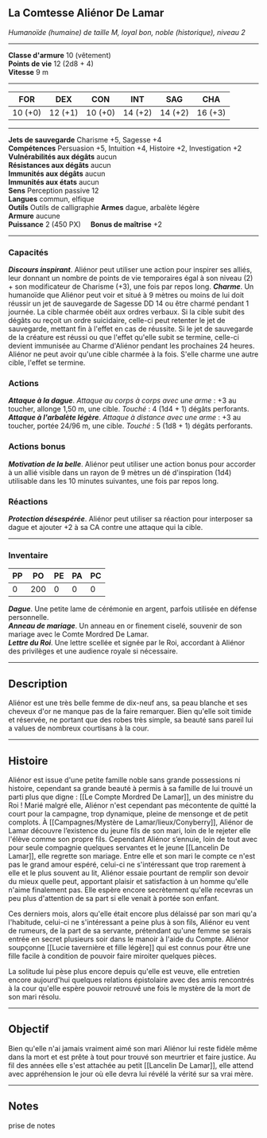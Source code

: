 ## La Comtesse Aliénor De Lamar
*Humanoïde (humaine) de taille M, loyal bon, noble (historique), niveau 2*
___
**Classe d'armure** 10 (vêtement)  
**Points de vie** 12 (2d8 + 4)  
**Vitesse** 9 m

---

| FOR     | DEX     | CON     | INT     | SAG     | CHA     |
| ------- | ------- | ------- | ------- | ------- | ------- |
| 10 (+0) | 12 (+1) | 10 (+0) | 14 (+2) | 14 (+2) | 16 (+3) |

---

**Jets de sauvegarde** Charisme +5, Sagesse +4  
**Compétences** Persuasion +5, Intuition +4, Histoire +2, Investigation +2  
**Vulnérabilités aux dégâts** aucun  
**Résistances aux dégâts** aucun  
**Immunités aux dégâts** aucun  
**Immunités aux états** aucun  
**Sens** Perception passive 12  
**Langues** commun, elfique  
**Outils** Outils de calligraphie
**Armes** dague, arbalète légère  
**Armure** aucune  
**Puissance** 2 (450 PX)     **Bonus de maîtrise** +2

---
### Capacités
_**Discours inspirant**_. Aliénor peut utiliser une action pour inspirer ses alliés, leur donnant un nombre de points de vie temporaires égal à son niveau (2) + son modificateur de Charisme (+3), une fois par repos long.
**_Charme_**. Un humanoïde que Aliénor peut voir et situé à 9 mètres ou moins de lui doit réussir un jet de sauvegarde de Sagesse DD 14 ou être charmé pendant 1 journée. La cible charmée obéit aux ordres verbaux. Si la cible subit des dégâts ou reçoit un ordre suicidaire, celle-ci peut retenter le jet de sauvegarde, mettant fin à l'effet en cas de réussite. Si le jet de sauvegarde de la créature est réussi ou que l'effet qu'elle subit se termine, celle-ci devient immunisée au Charme d'Aliénor pendant les prochaines 24 heures. Aliénor ne peut avoir qu'une cible charmée à la fois. S'elle charme une autre cible, l'effet se termine.
### Actions
_**Attaque à la dague**_. _Attaque au corps à corps avec une arme_ : +3 au toucher, allonge 1,50 m, une cible. _Touché_ : 4 (1d4 + 1) dégâts perforants.  
_**Attaque à l'arbalète légère**_. _Attaque à distance avec une arme_ : +3 au toucher, portée 24/96 m, une cible. _Touché_ : 5 (1d8 + 1) dégâts perforants.
### Actions bonus
_**Motivation de la belle**_. Aliénor peut utiliser une action bonus pour accorder à un allié visible dans un rayon de 9 mètres un dé d'inspiration (1d4) utilisable dans les 10 minutes suivantes, une fois par repos long.
### Réactions
_**Protection désespérée**_. Aliénor peut utiliser sa réaction pour interposer sa dague et ajouter +2 à sa CA contre une attaque qui la cible.

---
### Inventaire

| PP  | PO  | PE  | PA  | PC  |
| --- | --- | --- | --- | --- |
| 0   | 200 | 0   | 0   | 0   |

_**Dague**_. Une petite lame de cérémonie en argent, parfois utilisée en défense personnelle.  
_**Anneau de mariage**_. Un anneau en or finement ciselé, souvenir de son mariage avec le Comte Mordred De Lamar.  
_**Lettre du Roi**_. Une lettre scellée et signée par le Roi, accordant à Aliénor des privilèges et une audience royale si nécessaire.
___
## Description
Aliénor est une très belle femme de dix-neuf ans, sa peau blanche et ses cheveux d'or ne manque pas de la faire remarquer. Bien qu'elle soit timide et réservée, ne portant que des robes très simple, sa beauté sans pareil lui a values de nombreux courtisans à la cour.
___
## Histoire
Aliénor est issue d'une petite famille noble sans grande possessions ni histoire, cependant sa grande beauté à permis à sa famille de lui trouvé un parti plus que digne : [[Le Compte Mordred De Lamar]], un des ministre du Roi ! Marié malgré elle, Aliénor n'est cependant pas mécontente de quitté la court pour la campagne, trop dynamique, pleine de mensonge et de petit complots.
À [[Campagnes/Mystère de Lamar/lieux/Conyberry]], Aliénor de Lamar découvre l’existence du jeune fils de son mari, loin de le rejeter elle l'élève comme son propre fils. Cependant Aliénor s’ennuie, loin de tout avec pour seule compagnie quelques servantes et le jeune [[Lancelin De Lamar]], elle regrette son mariage. Entre elle et son mari le compte ce n'est pas le grand amour espéré, celui-ci ne s'intéressant que trop rarement à elle et le plus souvent au lit, Aliénor essaie pourtant de remplir son devoir du mieux quelle peut, apportant plaisir et satisfaction à un homme qu'elle n'aime finalement pas. Elle espère encore secrètement qu'elle recevras un peu plus d'attention de sa part si elle venait à portée son enfant.

Ces derniers mois, alors qu'elle était encore plus délaissé par son mari qu'a l'habitude, celui-ci ne s'intéressant a peine plus à son fils, Aliénor eu vent de rumeurs, de la part de sa servante, prétendant qu'une femme se serais entrée en secret plusieurs soir dans le manoir à l'aide du Compte. Aliénor soupçonne [[Lucie tavernière et fille légère]] qui est connus pour être une fille facile à condition de pouvoir faire miroiter quelques pièces.

La solitude lui pèse plus encore depuis qu'elle est veuve, elle entretien encore aujourd'hui quelques relations épistolaire avec des amis rencontrés à la cour qu'elle espère pouvoir retrouvé une fois le mystère de la mort de son mari résolu.
___
## Objectif
Bien qu'elle n'ai jamais vraiment aimé son mari Aliénor lui reste fidèle même dans la mort et est prête à tout pour trouvé son meurtrier et faire justice. Au fil des années elle s'est attachée au petit [[Lancelin De Lamar]], elle attend avec appréhension le jour où elle devra lui révélé la vérité sur sa vrai mère. 
___
## Notes
prise de notes